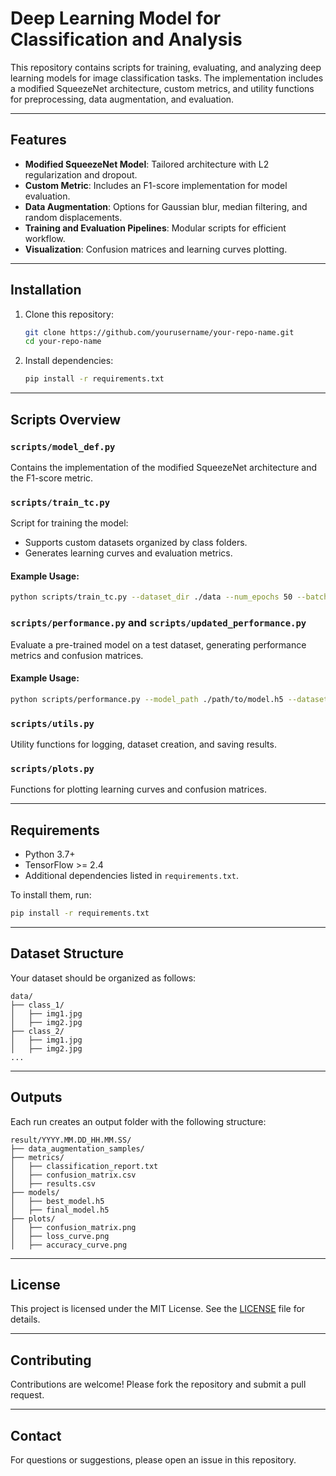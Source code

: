 # Deep Learning Model for Classification and Analysis

This repository contains scripts for training, evaluating, and analyzing deep learning models for image classification tasks. The implementation includes a modified SqueezeNet architecture, custom metrics, and utility functions for preprocessing, data augmentation, and evaluation.

---

## Features

- **Modified SqueezeNet Model**: Tailored architecture with L2 regularization and dropout.
- **Custom Metric**: Includes an F1-score implementation for model evaluation.
- **Data Augmentation**: Options for Gaussian blur, median filtering, and random displacements.
- **Training and Evaluation Pipelines**: Modular scripts for efficient workflow.
- **Visualization**: Confusion matrices and learning curves plotting.

---

## Installation

1. Clone this repository:
    ```bash
    git clone https://github.com/yourusername/your-repo-name.git
    cd your-repo-name
    ```

2. Install dependencies:
    ```bash
    pip install -r requirements.txt
    ```

---

## Scripts Overview

### `scripts/model_def.py`
Contains the implementation of the modified SqueezeNet architecture and the F1-score metric.

### `scripts/train_tc.py`
Script for training the model:
- Supports custom datasets organized by class folders.
- Generates learning curves and evaluation metrics.

#### Example Usage:
```bash
python scripts/train_tc.py --dataset_dir ./data --num_epochs 50 --batch_size 32 --learning_rate 0.0001 --data_aug
```

### `scripts/performance.py` and `scripts/updated_performance.py`
Evaluate a pre-trained model on a test dataset, generating performance metrics and confusion matrices.

#### Example Usage:
```bash
python scripts/performance.py --model_path ./path/to/model.h5 --dataset_dir ./data --batch_size 16
```

### `scripts/utils.py`
Utility functions for logging, dataset creation, and saving results.

### `scripts/plots.py`
Functions for plotting learning curves and confusion matrices.

---

## Requirements

- Python 3.7+
- TensorFlow >= 2.4
- Additional dependencies listed in `requirements.txt`.

To install them, run:
```bash
pip install -r requirements.txt
```

---

## Dataset Structure

Your dataset should be organized as follows:
```
data/
├── class_1/
│   ├── img1.jpg
│   ├── img2.jpg
├── class_2/
│   ├── img1.jpg
│   ├── img2.jpg
...
```

---

## Outputs

Each run creates an output folder with the following structure:
```
result/YYYY.MM.DD_HH.MM.SS/
├── data_augmentation_samples/
├── metrics/
│   ├── classification_report.txt
│   ├── confusion_matrix.csv
│   ├── results.csv
├── models/
│   ├── best_model.h5
│   ├── final_model.h5
├── plots/
│   ├── confusion_matrix.png
│   ├── loss_curve.png
│   ├── accuracy_curve.png
```

---

## License

This project is licensed under the MIT License. See the [LICENSE](LICENSE) file for details.

---

## Contributing

Contributions are welcome! Please fork the repository and submit a pull request.

---

## Contact

For questions or suggestions, please open an issue in this repository.
